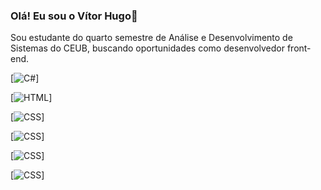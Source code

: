 ### Olá! Eu sou o Vítor Hugo👋
Sou estudante do quarto semestre de Análise e Desenvolvimento de Sistemas do CEUB, buscando oportunidades como desenvolvedor front-end.

[![C#](https://img.shields.io/badge/Python-3776AB?style=for-the-badge&logo=python&logoColor=white)]

[![HTML](https://img.shields.io/badge/HTML5-E34F26?style=for-the-badge&logo=html5&logoColor=white)]

[![CSS](https://img.shields.io/badge/CSS3-1572B6?style=for-the-badge&logo=css3&logoColor=white)]

[![CSS](https://img.shields.io/badge/Windows-0078D6?style=for-the-badge&logo=windows&logoColor=white)]

[![CSS](https://img.shields.io/badge/JavaScript-F7DF1E?style=for-the-badge&logo=javascript&logoColor=black)]

[![CSS](https://img.shields.io/badge/Angular-DD0031?style=for-the-badge&logo=angular&logoColor=white)]
